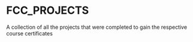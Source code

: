 # FCC_PROJECTS

A collection of all the projects that were completed to gain the respective course certificates
